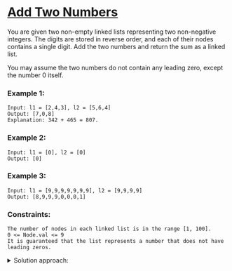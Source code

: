 # [Add Two Numbers](https://leetcode.com/problems/add-two-numbers/)
You are given two non-empty linked lists representing two non-negative integers. The digits are stored in reverse order, and each of their nodes contains a single digit. 
Add the two numbers and return the sum as a linked list.

You may assume the two numbers do not contain any leading zero, except the number 0 itself.

 

### Example 1:

    Input: l1 = [2,4,3], l2 = [5,6,4]  
    Output: [7,0,8]  
    Explanation: 342 + 465 = 807.

### Example 2:

    Input: l1 = [0], l2 = [0]  
    Output: [0]

### Example 3:

    Input: l1 = [9,9,9,9,9,9,9], l2 = [9,9,9,9]  
    Output: [8,9,9,9,0,0,0,1]

 

### Constraints:

    The number of nodes in each linked list is in the range [1, 100].
    0 <= Node.val <= 9
    It is guaranteed that the list represents a number that does not have leading zeros.

<details>
<summary>Solution approach:</summary>
Iterate over both linked lists simultaneously until both reach their end, adding along the way and making sure that the carry is accounted for. 
Dummy node indicates node before head of the answer list.
</details>
